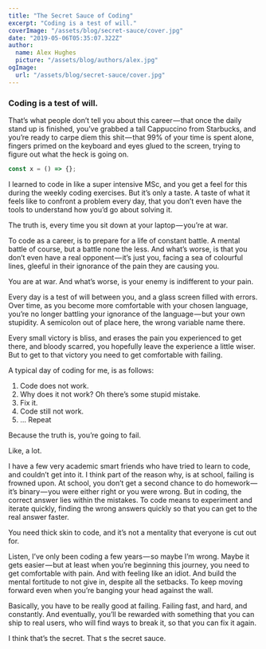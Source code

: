 ```yaml
---
title: "The Secret Sauce of Coding"
excerpt: "Coding is a test of will."
coverImage: "/assets/blog/secret-sauce/cover.jpg"
date: "2019-05-06T05:35:07.322Z"
author:
  name: Alex Hughes
  picture: "/assets/blog/authors/alex.jpg"
ogImage:
  url: "/assets/blog/secret-sauce/cover.jpg"
---
```


### Coding is a test of will.

That’s what people don’t tell you about this career — that once the daily stand up is finished, you’ve grabbed a tall Cappuccino from Starbucks, and you’re ready to carpe diem this shit — that 99% of your time is spent alone, fingers primed on the keyboard and eyes glued to the screen, trying to figure out what the heck is going on.

```js
const x = () => {};
```

I learned to code in like a super intensive MSc, and you get a feel for this during the weekly coding exercises. But it’s only a taste. A taste of what it feels like to confront a problem every day, that you don’t even have the tools to understand how you’d go about solving it.

The truth is, every time you sit down at your laptop — you’re at war.

To code as a career, is to prepare for a life of constant battle. A mental battle of course, but a battle none the less. And what’s worse, is that you don’t even have a real opponent — it’s just you, facing a sea of colourful lines, gleeful in their ignorance of the pain they are causing you.

You are at war. And what’s worse, is your enemy is indifferent to your pain.

Every day is a test of will between you, and a glass screen filled with errors. Over time, as you become more comfortable with your chosen language, you’re no longer battling your ignorance of the language — but your own stupidity. A semicolon out of place here, the wrong variable name there.

Every small victory is bliss, and erases the pain you experienced to get there, and bloody scarred, you hopefully leave the experience a little wiser. But to get to that victory you need to get comfortable with failing.

A typical day of coding for me, is as follows:

1. Code does not work.
2. Why does it not work? Oh there’s some stupid mistake.
3. Fix it.
4. Code still not work.
5. … Repeat

Because the truth is, you’re going to fail.

Like, a lot.

I have a few very academic smart friends who have tried to learn to code, and couldn’t get into it. I think part of the reason why, is at school, failing is frowned upon. At school, you don’t get a second chance to do homework — it’s binary — you were either right or you were wrong. But in coding, the correct answer lies within the mistakes. To code means to experiment and iterate quickly, finding the wrong answers quickly so that you can get to the real answer faster.

You need thick skin to code, and it’s not a mentality that everyone is cut out for.

Listen, I’ve only been coding a few years — so maybe I’m wrong. Maybe it gets easier — but at least when you’re beginning this journey, you need to get comfortable with pain. And with feeling like an idiot. And build the mental fortitude to not give in, despite all the setbacks. To keep moving forward even when you’re banging your head against the wall.

Basically, you have to be really good at failing. Failing fast, and hard, and constantly. And eventually, you’ll be rewarded with something that you can ship to real users, who will find ways to break it, so that you can fix it again.

I think that’s the secret. That s the secret sauce.

